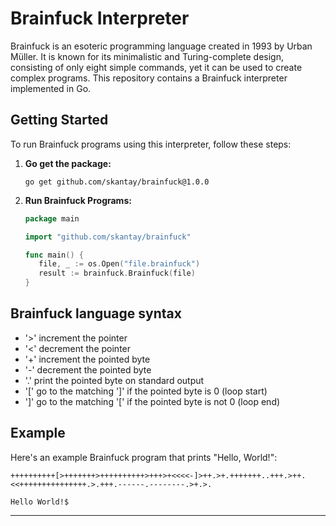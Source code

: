 # Brainfuck Interpreter

Brainfuck is an esoteric programming language created in 1993 by Urban Müller. It is known for its minimalistic and Turing-complete design, consisting of only eight simple commands, yet it can be used to create complex programs. This repository contains a Brainfuck interpreter implemented in Go.

## Getting Started

To run Brainfuck programs using this interpreter, follow these steps:

1. **Go get the package:**
   ```
   go get github.com/skantay/brainfuck@1.0.0
   ```

2. **Run Brainfuck Programs:**
   ```go
   package main

   import "github.com/skantay/brainfuck"

   func main() {
      file, _ := os.Open("file.brainfuck")
      result := brainfuck.Brainfuck(file)
   }
   ```

## Brainfuck language syntax

- '>' increment the pointer
- '<' decrement the pointer
- '+' increment the pointed byte
- '-' decrement the pointed byte
- '.' print the pointed byte on standard output
- '[' go to the matching ']' if the pointed byte is 0 (loop start)
- ']' go to the matching '[' if the pointed byte is not 0 (loop end)

## Example

Here's an example Brainfuck program that prints "Hello, World!":

```
++++++++++[>+++++++>++++++++++>+++>+<<<<-]>++.>+.+++++++..+++.>++.<<+++++++++++++++.>.+++.------.--------.>+.>.
```

```
Hello World!$
```
---

